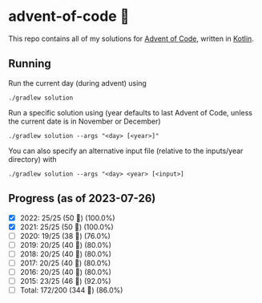 # advent-of-code 🎄
This repo contains all of my solutions for [Advent of Code](https://adventofcode.com/), written in [Kotlin](https://kotlinlang.org).

## Running
Run the current day (during advent) using
```shell
./gradlew solution
```
Run a specific solution using (year defaults to last Advent of Code, unless the current date is in November or December)
```shell
./gradlew solution --args "<day> [<year>]"
```
You can also specify an alternative input file (relative to the inputs/year directory) with
```shell
./gradlew solution --args "<day> <year> [<input>]
```

## Progress (as of 2023-07-26)
- [x] 2022: 25/25 (50 🌟) (100.0%)
- [x] 2021: 25/25 (50 🌟) (100.0%)
- [ ] 2020: 19/25 (38 🌟) (76.0%)
- [ ] 2019: 20/25 (40 🌟) (80.0%)
- [ ] 2018: 20/25 (40 🌟) (80.0%)
- [ ] 2017: 20/25 (40 🌟) (80.0%)
- [ ] 2016: 20/25 (40 🌟) (80.0%)
- [ ] 2015: 23/25 (46 🌟) (92.0%)
- [ ] Total: 172/200 (344 🌟) (86.0%)
